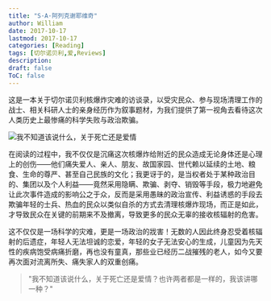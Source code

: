 ```yaml
---
title: "S·A·阿列克谢耶维奇"
author: William
date: 2017-10-17
lastmod: 2017-10-17
categories: [Reading]
tags: [切尔诺贝利,爱,Reviews]
description: 
draft: false
ToC: false
---
```


这是一本关于切尔诺贝利核爆炸灾难的访谈录，以受灾民众、参与现场清理工作的战士、相关科研人士的亲身经历作为叙事题材，为我们提供了第一视角去看待这次人类历史上最惨痛的科学失败与政治欺骗。

<!--more-->

![我不知道该说什么，关于死亡还是爱情](/images/2017-10-17-SA/fig01.jpeg)

在阅读的过程中，我不仅仅是沉痛这次核爆炸给附近的民众造成无论身体还是心理上的创伤——他们痛失爱人、亲人、朋友、故国家园、世代赖以延续的土地、粮食、生命的尊严、甚至自己民族的文化；我更讶于的，是当权者处于某种政治目的、集团以及个人利益——竟然采用隐瞒、欺骗、剥夺、销毁等手段，极力地避免让此次事件造成的影响公之于众，反而是采用愚昧的政治宣传、利益诱惑的手段去欺骗年轻的士兵、热血的民众以类似自杀的方式去清理核爆炸现场，而正是如此，才导致民众在关键的前期来不及撤离，导致更多的民众无辜的接收核辐射的危害。

这不仅仅是一场科学的灾难，更是一场政治的戕害！无数的人因此终身忍受着核辐射的后遗症，年轻人无法坦诚的恋爱，年轻的女子无法安心的生成，儿童因为先天性的疾病饱受病痛折磨，再也没有童真，那些业已经历二战摧残的老人，如今又要再次面对流离所失、痛失家人的双重创痛。

> "我不知道该说什么，关于死亡还是爱情？也许两者都是一样的，我该讲哪一种？"


